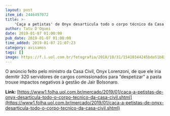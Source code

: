 ```yaml
---
layout: post
item_id: 2446497072
title: >-
    'Caça a petistas' de Onyx desarticula todo o corpo técnico da Casa Civil
author: Tatu D'Oquei
date: 2019-01-07 01:00:00
pub_date: 2019-01-07 01:00:00
time_added: 2019-01-07 21:07:23
category: avisamos
tags: []
image: https://f.i.uol.com.br/fotografia/2018/10/31/15410344245bda51b83d5c8_1541034424_3x2_rt.jpg
---
```


O anúncio feito pelo ministro da Casa Civil, Onyx Lorenzoni, de que ele iria demitir 320 servidores de cargos comissionados para “despetizar” a pasta trouxe impactos negativos à gestão de Jair Bolsonaro.

**Link:** [https://www1.folha.uol.com.br/mercado/2019/01/caca-a-petistas-de-onyx-desarticula-todo-o-corpo-tecnico-da-casa-civil.shtml](https://www1.folha.uol.com.br/mercado/2019/01/caca-a-petistas-de-onyx-desarticula-todo-o-corpo-tecnico-da-casa-civil.shtml)

